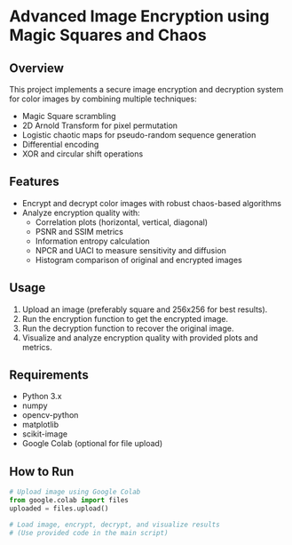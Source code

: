 # Advanced Image Encryption using Magic Squares and Chaos

## Overview
This project implements a secure image encryption and decryption system for color images by combining multiple techniques:
- Magic Square scrambling
- 2D Arnold Transform for pixel permutation
- Logistic chaotic maps for pseudo-random sequence generation
- Differential encoding
- XOR and circular shift operations

## Features
- Encrypt and decrypt color images with robust chaos-based algorithms
- Analyze encryption quality with:
  - Correlation plots (horizontal, vertical, diagonal)
  - PSNR and SSIM metrics
  - Information entropy calculation
  - NPCR and UACI to measure sensitivity and diffusion
  - Histogram comparison of original and encrypted images

## Usage
1. Upload an image (preferably square and 256x256 for best results).
2. Run the encryption function to get the encrypted image.
3. Run the decryption function to recover the original image.
4. Visualize and analyze encryption quality with provided plots and metrics.

## Requirements
- Python 3.x
- numpy
- opencv-python
- matplotlib
- scikit-image
- Google Colab (optional for file upload)

## How to Run
```python
# Upload image using Google Colab
from google.colab import files
uploaded = files.upload()

# Load image, encrypt, decrypt, and visualize results
# (Use provided code in the main script)

